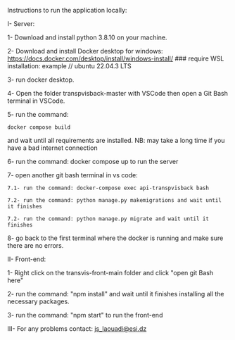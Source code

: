 Instructions to run the application locally:

I- Server:

  1- Download and install python 3.8.10 on your machine.
  
  2- Download and install Docker desktop for windows:  https://docs.docker.com/desktop/install/windows-install/   ### require WSL installation: example // ubuntu 22.04.3 LTS
  
  3- run docker desktop.
  
  4- Open the folder transpvisback-master with VSCode then open a Git Bash terminal in VSCode.
  
  5- run the command: 
  
  	docker compose build 
   
  and wait until all requirements are installed. NB: may take a long time if you have a bad internet connection
  
  6- run the command: docker compose up to run the server
  
  7- open another git bash terminal in vs code: 
  
    7.1- run the command: docker-compose exec api-transpvisback bash
	
    7.2- run the command: python manage.py makemigrations and wait until it finishes
	
    7.2- run the command: python manage.py migrate and wait until it finishes
	
  8- go back to the first terminal where the docker is running and make sure there are no errors.
  

II- Front-end:

  1- Right click on the transvis-front-main folder and click "open git Bash here"
  
  2- run the command: "npm install" and wait until it finishes installing all the necessary packages.
  
  3- run the command: "npm start" to run the front-end
  

III- For any problems contact: js_laouadi@esi.dz

